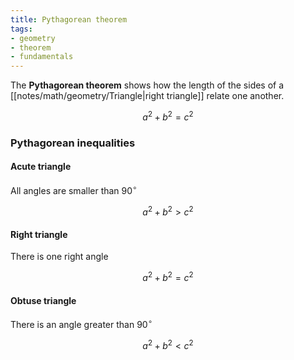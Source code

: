 ```yaml
---
title: Pythagorean theorem
tags: 
- geometry
- theorem
- fundamentals
---
```


The **Pythagorean theorem** shows how the length of the sides of a [[notes/math/geometry/Triangle|right triangle]] relate one another.

$$
a^2 + b^2 = c^2
$$
### Pythagorean inequalities

#### Acute triangle
All angles are smaller than 90$^\circ$

$$
a^2 + b^2 > c^2
$$


#### Right triangle 
There is one right angle

$$
a^2 + b^2 = c^2
$$
#### Obtuse triangle 
There is an angle greater than $90^\circ$

$$
a^2 + b^2 < c^2
$$

